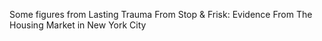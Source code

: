 Some figures from Lasting Trauma From Stop & Frisk: Evidence From The Housing Market in New York City